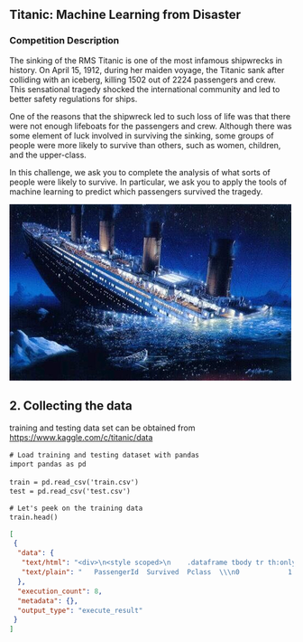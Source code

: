 ## Titanic: Machine Learning from Disaster

### Competition Description

The
sinking of the RMS Titanic is one of the most infamous shipwrecks in history.
On April 15, 1912, during her maiden voyage, the Titanic sank after colliding
with an iceberg, killing 1502 out of 2224 passengers and crew. This sensational
tragedy shocked the international community and led to better safety regulations
for ships.

One of the reasons that the shipwreck led to such loss of life was
that there were not enough lifeboats for the passengers and crew. Although there
was some element of luck involved in surviving the sinking, some groups of
people were more likely to survive than others, such as women, children, and the
upper-class.

In this challenge, we ask you to complete the analysis of what
sorts of people were likely to survive. In particular, we ask you to apply the
tools of machine learning to predict which passengers survived the tragedy.

<img src="images/titanic-sinking.jpg" height="auto" width="auto"></img>

## 2. Collecting the data

training and testing data set can be obtained from
https://www.kaggle.com/c/titanic/data

```{.python .input  n=7}
# Load training and testing dataset with pandas
import pandas as pd

train = pd.read_csv('train.csv')
test = pd.read_csv('test.csv')
```

```{.python .input  n=8}
# Let's peek on the training data
train.head()
```

```{.json .output n=8}
[
 {
  "data": {
   "text/html": "<div>\n<style scoped>\n    .dataframe tbody tr th:only-of-type {\n        vertical-align: middle;\n    }\n\n    .dataframe tbody tr th {\n        vertical-align: top;\n    }\n\n    .dataframe thead th {\n        text-align: right;\n    }\n</style>\n<table border=\"1\" class=\"dataframe\">\n  <thead>\n    <tr style=\"text-align: right;\">\n      <th></th>\n      <th>PassengerId</th>\n      <th>Survived</th>\n      <th>Pclass</th>\n      <th>Name</th>\n      <th>Sex</th>\n      <th>Age</th>\n      <th>SibSp</th>\n      <th>Parch</th>\n      <th>Ticket</th>\n      <th>Fare</th>\n      <th>Cabin</th>\n      <th>Embarked</th>\n    </tr>\n  </thead>\n  <tbody>\n    <tr>\n      <th>0</th>\n      <td>1</td>\n      <td>0</td>\n      <td>3</td>\n      <td>Braund, Mr. Owen Harris</td>\n      <td>male</td>\n      <td>22.0</td>\n      <td>1</td>\n      <td>0</td>\n      <td>A/5 21171</td>\n      <td>7.2500</td>\n      <td>NaN</td>\n      <td>S</td>\n    </tr>\n    <tr>\n      <th>1</th>\n      <td>2</td>\n      <td>1</td>\n      <td>1</td>\n      <td>Cumings, Mrs. John Bradley (Florence Briggs Th...</td>\n      <td>female</td>\n      <td>38.0</td>\n      <td>1</td>\n      <td>0</td>\n      <td>PC 17599</td>\n      <td>71.2833</td>\n      <td>C85</td>\n      <td>C</td>\n    </tr>\n    <tr>\n      <th>2</th>\n      <td>3</td>\n      <td>1</td>\n      <td>3</td>\n      <td>Heikkinen, Miss. Laina</td>\n      <td>female</td>\n      <td>26.0</td>\n      <td>0</td>\n      <td>0</td>\n      <td>STON/O2. 3101282</td>\n      <td>7.9250</td>\n      <td>NaN</td>\n      <td>S</td>\n    </tr>\n    <tr>\n      <th>3</th>\n      <td>4</td>\n      <td>1</td>\n      <td>1</td>\n      <td>Futrelle, Mrs. Jacques Heath (Lily May Peel)</td>\n      <td>female</td>\n      <td>35.0</td>\n      <td>1</td>\n      <td>0</td>\n      <td>113803</td>\n      <td>53.1000</td>\n      <td>C123</td>\n      <td>S</td>\n    </tr>\n    <tr>\n      <th>4</th>\n      <td>5</td>\n      <td>0</td>\n      <td>3</td>\n      <td>Allen, Mr. William Henry</td>\n      <td>male</td>\n      <td>35.0</td>\n      <td>0</td>\n      <td>0</td>\n      <td>373450</td>\n      <td>8.0500</td>\n      <td>NaN</td>\n      <td>S</td>\n    </tr>\n  </tbody>\n</table>\n</div>",
   "text/plain": "   PassengerId  Survived  Pclass  \\\n0            1         0       3   \n1            2         1       1   \n2            3         1       3   \n3            4         1       1   \n4            5         0       3   \n\n                                                Name     Sex   Age  SibSp  \\\n0                            Braund, Mr. Owen Harris    male  22.0      1   \n1  Cumings, Mrs. John Bradley (Florence Briggs Th...  female  38.0      1   \n2                             Heikkinen, Miss. Laina  female  26.0      0   \n3       Futrelle, Mrs. Jacques Heath (Lily May Peel)  female  35.0      1   \n4                           Allen, Mr. William Henry    male  35.0      0   \n\n   Parch            Ticket     Fare Cabin Embarked  \n0      0         A/5 21171   7.2500   NaN        S  \n1      0          PC 17599  71.2833   C85        C  \n2      0  STON/O2. 3101282   7.9250   NaN        S  \n3      0            113803  53.1000  C123        S  \n4      0            373450   8.0500   NaN        S  "
  },
  "execution_count": 8,
  "metadata": {},
  "output_type": "execute_result"
 }
]
```

```{.python .input}

```
